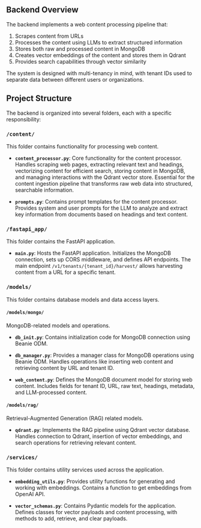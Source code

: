 ## Backend Overview

The backend implements a web content processing pipeline that:

1. Scrapes content from URLs
2. Processes the content using LLMs to extract structured information
3. Stores both raw and processed content in MongoDB
4. Creates vector embeddings of the content and stores them in Qdrant
5. Provides search capabilities through vector similarity

The system is designed with multi-tenancy in mind, with tenant IDs used to separate data between different users or organizations.

## Project Structure

The backend is organized into several folders, each with a specific responsibility:

### `/content/`

This folder contains functionality for processing web content.

- **`content_processor.py`**: Core functionality for the content processor. Handles scraping web pages, extracting relevant text and headings, vectorizing content for efficient search, storing content in MongoDB, and managing interactions with the Qdrant vector store. Essential for the content ingestion pipeline that transforms raw web data into structured, searchable information.

- **`prompts.py`**: Contains prompt templates for the content processor. Provides system and user prompts for the LLM to analyze and extract key information from documents based on headings and text content.

### `/fastapi_app/`

This folder contains the FastAPI application.

- **`main.py`**: Hosts the FastAPI application. Initializes the MongoDB connection, sets up CORS middleware, and defines API endpoints. The main endpoint `/v1/tenants/{tenant_id}/harvest/` allows harvesting content from a URL for a specific tenant.

### `/models/`

This folder contains database models and data access layers.

#### `/models/mongo/`

MongoDB-related models and operations.

- **`db_init.py`**: Contains initialization code for MongoDB connection using Beanie ODM.

- **`db_manager.py`**: Provides a manager class for MongoDB operations using Beanie ODM. Handles operations like inserting web content and retrieving content by URL and tenant ID.

- **`web_content.py`**: Defines the MongoDB document model for storing web content. Includes fields for tenant ID, URL, raw text, headings, metadata, and LLM-processed content.

#### `/models/rag/`

Retrieval-Augmented Generation (RAG) related models.

- **`qdrant.py`**: Implements the RAG pipeline using Qdrant vector database. Handles connection to Qdrant, insertion of vector embeddings, and search operations for retrieving relevant content.

### `/services/`

This folder contains utility services used across the application.

- **`embedding_utils.py`**: Provides utility functions for generating and working with embeddings. Contains a function to get embeddings from OpenAI API.

- **`vector_schemas.py`**: Contains Pydantic models for the application. Defines classes for vector payloads and content processing, with methods to add, retrieve, and clear payloads.
